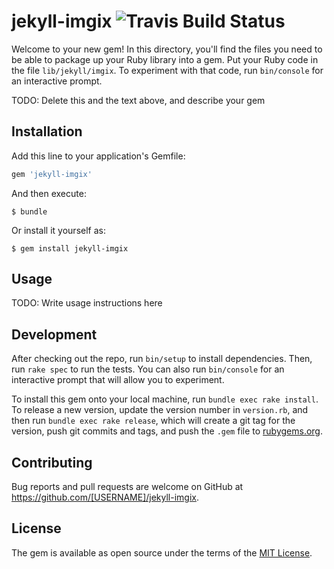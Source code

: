 # jekyll-imgix ![Travis Build Status](https://travis-ci.org/imgix/jekyll-imgix.svg)

Welcome to your new gem! In this directory, you'll find the files you need to be able to package up your Ruby library into a gem. Put your Ruby code in the file `lib/jekyll/imgix`. To experiment with that code, run `bin/console` for an interactive prompt.

TODO: Delete this and the text above, and describe your gem

## Installation

Add this line to your application's Gemfile:

```ruby
gem 'jekyll-imgix'
```

And then execute:

    $ bundle

Or install it yourself as:

    $ gem install jekyll-imgix

## Usage

TODO: Write usage instructions here

## Development

After checking out the repo, run `bin/setup` to install dependencies. Then, run `rake spec` to run the tests. You can also run `bin/console` for an interactive prompt that will allow you to experiment.

To install this gem onto your local machine, run `bundle exec rake install`. To release a new version, update the version number in `version.rb`, and then run `bundle exec rake release`, which will create a git tag for the version, push git commits and tags, and push the `.gem` file to [rubygems.org](https://rubygems.org).

## Contributing

Bug reports and pull requests are welcome on GitHub at https://github.com/[USERNAME]/jekyll-imgix.


## License

The gem is available as open source under the terms of the [MIT License](http://opensource.org/licenses/MIT).

